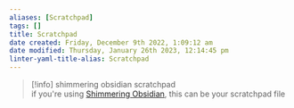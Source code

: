 ```yaml
---
aliases: [Scratchpad]
tags: []
title: Scratchpad
date created: Friday, December 9th 2022, 1:09:12 am
date modified: Thursday, January 26th 2023, 12:14:45 pm
linter-yaml-title-alias: Scratchpad
---
```


> [!info] shimmering obsidian scratchpad  
> if you're using [Shimmering Obsidian](https://github.com/chrisgrieser/shimmering-obsidian), this can be your scratchpad file
